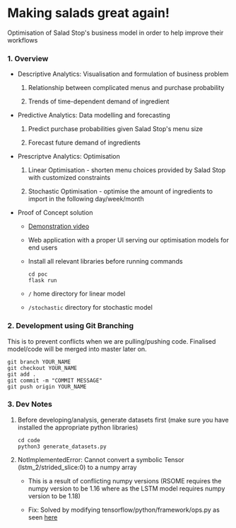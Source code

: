 # Making salads great again!

Optimisation of Salad Stop's business model in order to help improve their workflows

### 1. Overview

- Descriptive Analytics: Visualisation and formulation of business problem

	1. Relationship between complicated menus and purchase probability

	2. Trends of time-dependent demand of ingredient

- Predictive Analytics: Data modelling and forecasting

	1. Predict purchase probabilities given Salad Stop's menu size

	2. Forecast future demand of ingredients

- Prescriptve Analytics: Optimisation 

	1. Linear Optimisation - shorten menu choices provided by Salad Stop with customized constraints

	2. Stochastic Optimisation - optimise the amount of ingredients to import in the following day/week/month

- Proof of Concept solution
	
	- [Demonstration video](https://www.youtube.com/watch?v=s6ox9AYnqZU)

	- Web application with a proper UI serving our optimisation models for end users 

	- Install all relevant libraries before running commands

	  ```
	  cd poc
	  flask run 
	  ```

	- `/` home directory for linear model

	- `/stochastic` directory for stochastic model

### 2. Development using Git Branching

This is to prevent conflicts when we are pulling/pushing code. Finalised model/code will be merged into master later on.

```
git branch YOUR_NAME
git checkout YOUR_NAME
git add .
git commit -m "COMMIT MESSAGE"
git push origin YOUR_NAME
```

### 3. Dev Notes

1. Before developing/analysis, generate datasets first (make sure you have installed the appropriate python libraries)

	```
	cd code
	python3 generate_datasets.py
	```

2. NotImplementedError: Cannot convert a symbolic Tensor (lstm_2/strided_slice:0) to a numpy array

    - This is a result of conflicting numpy versions (RSOME requires the numpy version to be 1.16 where as the LSTM model requires numpy version to be 1.18)

    - Fix: Solved by modifying tensorflow/python/framework/ops.py as seen [here](https://localcoder.org/notimplementederror-cannot-convert-a-symbolic-tensor-lstm-2-strided-slice0-t)

